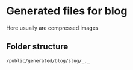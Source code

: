 # Generated files for blog

Here usually are compressed images

## Folder structure

`/public/generated/blog/slug/_._`
